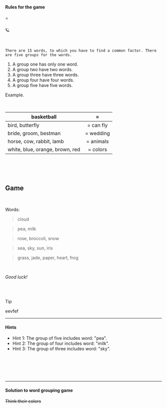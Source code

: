 #### Rules for the game 

:star:

:ringed_planet:


<br>

```
There are 15 words, to which you have to find a common factor. There are five groups for the words.
```
1. A group one has only one word.
2. A group two have two words.
3. A group three have three words.
4. A group four have four words.
5. A group five have five words.

Example.

<br>

| basketball       | =        |
| -----------------|:-------------:| 
| bird, butterfly  | = can fly| 
| bride, groom, bestman | = wedding| 
| horse, cow, rabbit, lamb | = animals| 
| white, blue, orange, brown, red | = colors| 


<br>
<br>
<br>


## Game

<br>

Words:
>cloud 

>pea, milk

>rose, broccoli, snow

>sea, sky, sun, iris

>grass, jade, paper, heart, frog

<br>

*Good luck!*

<br>

<br>


> [!TIP]
> eevfef


---
#### Hints
* Hint 1: The group of five includes word: "pea".
* Hint 2: The group of four includes word: "milk".
* Hint 3: The group of three includes word: "sky".

<br>
<br>
<br>
<br>

---
#### Solution to word grouping game
~~Think their colors~~